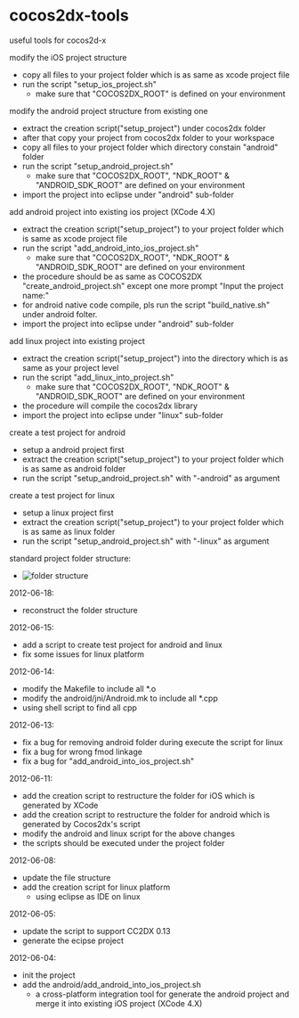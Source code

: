 cocos2dx-tools
==============
useful tools for cocos2d-x

modify the iOS project structure
- copy all files to your project folder which is as same as xcode project file
- run the script "setup_ios_project.sh"
	- make sure that "COCOS2DX_ROOT" is defined on your environment

modify the android project structure from existing one
- extract the creation script("setup_project") under cocos2dx folder
- after that copy your project from cocos2dx folder to your workspace
- copy all files to your project folder which directory constain "android" folder
- run the script "setup_android_project.sh"
	- make sure that "COCOS2DX_ROOT", "NDK_ROOT" & "ANDROID_SDK_ROOT" are defined on your environment
- import the project into eclipse under "android" sub-folder

add android project into existing ios project (XCode 4.X)
- extract the creation script("setup_project") to your project folder which is same as xcode project file
- run the script "add_android_into_ios_project.sh"
	- make sure that "COCOS2DX_ROOT", "NDK_ROOT" & "ANDROID_SDK_ROOT" are defined on your environment
- the procedure should be as same as COCOS2DX "create_android_project.sh" except one more prompt "Input the project name:"
- for android native code compile, pls run the script "build_native.sh" under android folter.
- import the project into eclipse under "android" sub-folder

add linux project into existing project
- extract the creation script("setup_project") into the directory which is as same as your project level
- run the script "add_linux_into_project.sh"
	- make sure that "COCOS2DX_ROOT", "NDK_ROOT" & "ANDROID_SDK_ROOT" are defined on your environment
- the procedure will compile the cocos2dx library
- import the project into eclipse under "linux" sub-folder

create a test project for android
- setup a android project first
- extract the creation script("setup_project") to your project folder which is as same as android folder
- run the script "setup_android_project.sh" with "-android" as argument

create a test project for linux
- setup a linux project first
- extract the creation script("setup_project") to your project folder which is as same as linux folder
- run the script "setup_android_project.sh" with "-linux" as argument

standard project folder structure:
- ![folder structure](https://dl.dropbox.com/u/41312550/cocos2dx_project_folder.png)

2012-06-18:
- reconstruct the folder structure

2012-06-15:
- add a script to create test project for android and linux
- fix some issues for linux platform

2012-06-14:
- modify the Makefile to include all *.o
- modify the android/jni/Android.mk to include all *.cpp
- using shell script to find all cpp

2012-06-13:
- fix a bug for removing android folder during execute the script for linux
- fix a bug for wrong fmod linkage
- fix a bug for "add_android_into_ios_project.sh"

2012-06-11:
- add the creation script to restructure the folder for iOS which is generated by XCode
- add the creation script to restructure the folder for android which is generated by Cocos2dx's script
- modify the android and linux script for the above changes
- the scripts should be executed under the project folder

2012-06-08:
- update the file structure
- add the creation script for linux platform
	- using eclipse as IDE on linux

2012-06-05:
- update the script to support CC2DX 0.13
- generate the ecipse project

2012-06-04:
- init the project
- add the android/add_android_into_ios_project.sh
    - a cross-platform integration tool for generate the android project and merge it into existing iOS project (XCode 4.X)

